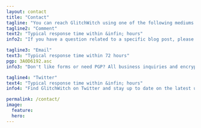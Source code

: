```yaml
---
layout: contact
title: "Contact"
tagline: "You can reach GlitchWitch using one of the following mediums."
tagline2: "Comment"
text2: "Typical response time within &infin; hours"
info2: "If you have a question related to a specific blog post, please use the comment feature so that others may engage and benefit from it."

tagline3: "Email"
text3: "Typical response time within 72 hours"
pgp: 3A0D6192.asc
info3: "Don't like forms or need PGP? All business inquiries and encrypted communication can be directed to the email address above."

tagline4: "Twitter"
text4: "Typical response time within &infin; hours"
info4: "Find GlitchWitch on Twitter and stay up to date on the latest updates on blog posts, projects, and cute cat pictures."

permalink: /contact/
image:
  feature:
  hero:
---
```

